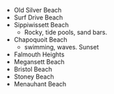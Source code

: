
- Old Silver Beach
- Surf Drive Beach 
- Sippiwissett Beach 
	- Rocky, tide pools, sand bars.
- Chapoquoit Beach 
	- swimming, waves. Sunset 
- Falmouth Heights 
- Megansett Beach
- Bristol Beach
- Stoney Beach
- Menauhant Beach

